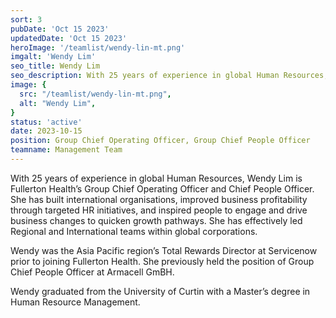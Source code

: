 ```yaml
---
sort: 3
pubDate: 'Oct 15 2023'
updatedDate: 'Oct 15 2023'
heroImage: '/teamlist/wendy-lin-mt.png'
imgalt: 'Wendy Lim'
seo_title: Wendy Lim
seo_description: With 25 years of experience in global Human Resources, Wendy Lim is Fullerton Health’s Group Chief Operating Officer and Chief People Officer.
image: {
  src: "/teamlist/wendy-lin-mt.png",
  alt: "Wendy Lim",
}
status: 'active'
date: 2023-10-15
position: Group Chief Operating Officer, Group Chief People Officer
teamname: Management Team
---
```


With 25 years of experience in global Human Resources, Wendy Lim is Fullerton Health’s Group Chief Operating Officer and Chief People Officer. She has built international organisations, improved business profitability through targeted HR initiatives, and inspired people to engage and drive business changes to quicken growth pathways. She has effectively led Regional and International teams within global corporations.

Wendy was the Asia Pacific region’s Total Rewards Director at Servicenow prior to joining Fullerton Health. She previously held the position of Group Chief People Officer at Armacell GmBH.

Wendy graduated from the University of Curtin with a Master’s degree in Human Resource Management.